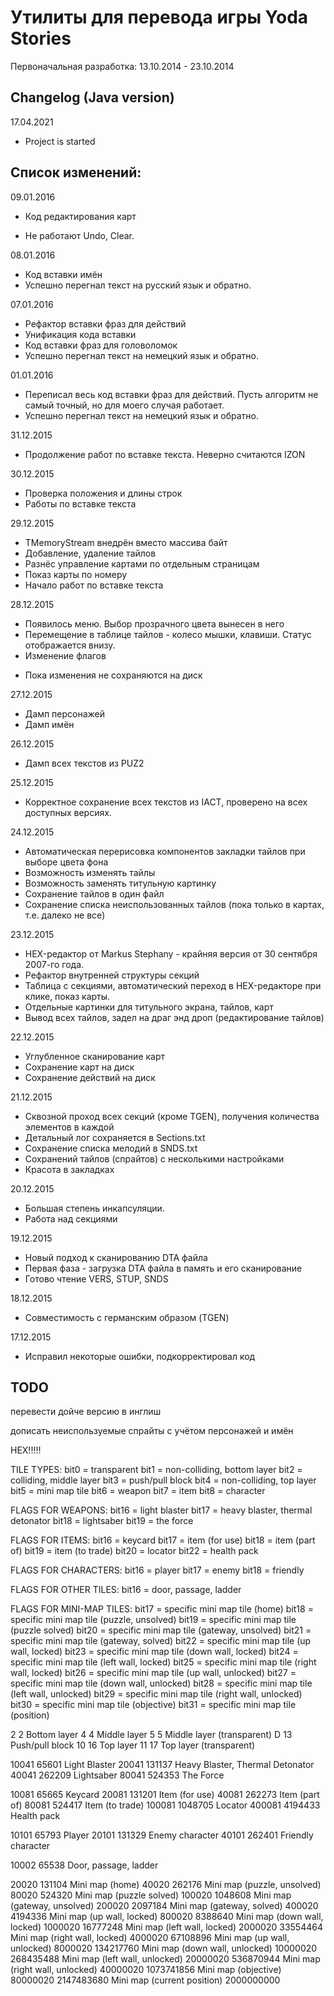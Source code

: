 Утилиты для перевода игры Yoda Stories
======================================

Первоначальная разработка: 13.10.2014 - 23.10.2014

Changelog (Java version)
------------------------

17.04.2021
* Project is started

Список изменений:
-----------------

09.01.2016
* Код редактирования карт
- Не работают Undo, Clear.

08.01.2016
* Код вставки имён
* Успешно перегнал текст на русский язык и обратно.

07.01.2016
* Рефактор вставки фраз для действий
* Унификация кода вставки
* Код вставки фраз для головоломок
* Успешно перегнал текст на немецкий язык и обратно.

01.01.2016
* Переписал весь код вставки фраз для действий. Пусть алгоритм не самый точный, но для моего случая работает.
* Успешно перегнал текст на немецкий язык и обратно.

31.12.2015
* Продолжение работ по вставке текста. Неверно считаются IZON

30.12.2015
* Проверка положения и длины строк
* Работы по вставке текста

29.12.2015
* TMemoryStream внедрён вместо массива байт
* Добавление, удаление тайлов
* Разнёс управление картами по отдельным страницам
* Показ карты по номеру
* Начало работ по вставке текста

28.12.2015
* Появилось меню. Выбор прозрачного цвета вынесен в него
* Перемещение в таблице тайлов - колесо мышки, клавиши. Статус отображается внизу.
* Изменение флагов
- Пока изменения не сохраняются на диск

27.12.2015
* Дамп персонажей
* Дамп имён

26.12.2015
* Дамп всех текстов из PUZ2

25.12.2015
* Корректное сохранение всех текстов из IACT, проверено на всех доступных версиях.

24.12.2015
* Автоматическая перерисовка компонентов закладки тайлов при выборе цвета фона
* Возможность изменять тайлы
* Возможность заменять титульную картинку
* Сохранение тайлов в один файл
* Сохранение списка неиспользованных тайлов (пока только в картах, т.е. далеко не все)
 

23.12.2015
* HEX-редактор от Markus Stephany - крайняя версия от 30 сентября 2007-го года.
* Рефактор внутренней структуры секций
* Таблица с секциями, автоматический переход в HEX-редакторе при клике, показ карты.
* Отдельные картинки для титульного экрана, тайлов, карт
* Вывод всех тайлов, задел на драг энд дроп (редактирование тайлов)

22.12.2015
* Углубленное сканирование карт
* Сохранение карт на диск
* Сохранение действий на диск

21.12.2015
* Сквозной проход всех секций (кроме TGEN), получения количества элементов в каждой
* Детальный лог сохраняется в Sections.txt
* Сохранение списка мелодий в SNDS.txt
* Сохранений тайлов (спрайтов) с несколькими настройками
* Красота в закладках

20.12.2015
* Большая степень инкапсуляции.
* Работа над секциями

19.12.2015
* Новый подход к сканированию DTA файла
* Первая фаза - загрузка DTA файла в память и его сканирование
* Готово чтение VERS, STUP, SNDS

18.12.2015
* Совместимость с германским образом (TGEN)

17.12.2015
* Исправил некоторые ошибки, подкорректировал код


TODO
----

перевести дойче версию в инглиш

дописать неиспользуемые спрайты с учётом персонажей и имён


HEX!!!!!

TILE TYPES:
bit0 = transparent
bit1 = non-colliding, bottom layer
bit2 = colliding, middle layer
bit3 = push/pull block
bit4 = non-colliding, top layer
bit5 = mini map tile
bit6 = weapon
bit7 = item
bit8 = character

FLAGS FOR WEAPONS:
bit16 = light blaster
bit17 = heavy blaster, thermal detonator
bit18 = lightsaber
bit19 = the force

FLAGS FOR ITEMS:
bit16 = keycard
bit17 = item (for use)
bit18 = item (part of)
bit19 = item (to trade)
bit20 = locator
bit22 = health pack

FLAGS FOR CHARACTERS:
bit16 = player
bit17 = enemy
bit18 = friendly

FLAGS FOR OTHER TILES:
bit16 = door, passage, ladder

FLAGS FOR MINI-MAP TILES:
bit17 = specific mini map tile (home)
bit18 = specific mini map tile (puzzle, unsolved)
bit19 = specific mini map tile (puzzle solved) 
bit20 = specific mini map tile (gateway, unsolved)
bit21 = specific mini map tile (gateway, solved)
bit22 = specific mini map tile (up wall, locked)
bit23 = specific mini map tile (down wall, locked)
bit24 = specific mini map tile (left wall, locked)
bit25 = specific mini map tile (right wall, locked)
bit26 = specific mini map tile (up wall, unlocked)
bit27 = specific mini map tile (down wall, unlocked)
bit28 = specific mini map tile (left wall, unlocked)
bit29 = specific mini map tile (right wall, unlocked)
bit30 = specific mini map tile (objective)
bit31 = specific mini map tile (position) 

2	2	Bottom layer
4	4	Middle layer
5	5	Middle layer (transparent)
D	13	Push/pull block
10	16	Top layer
11	17	Top layer (transparent)

10041	65601   Light Blaster
20041	131137  Heavy Blaster, Thermal Detonator
40041   262209	Lightsaber
80041   524353	The Force

10081   65665	Keycard
20081   131201	Item (for use)
40081   262273	Item (part of)
80081   524417	Item (to trade)
100081  1048705	Locator
400081  4194433	Health pack

10101   65793	Player
20101   131329	Enemy character
40101   262401	Friendly character

10002   65538	Door, passage, ladder

20020   131104	Mini map (home)
40020   262176	Mini map (puzzle, unsolved)
80020   524320	Mini map (puzzle solved) 
100020  1048608 Mini map (gateway, unsolved)
200020  2097184 Mini map (gateway, solved)
400020  4194336 Mini map (up wall, locked)
800020  8388640 Mini map (down wall, locked)
1000020 16777248 Mini map (left wall, locked)
2000020 33554464 Mini map (right wall, locked)
4000020 67108896 Mini map (up wall, unlocked)
8000020  134217760 Mini map (down wall, unlocked)
10000020 268435488 Mini map (left wall, unlocked)
20000020 536870944 Mini map (right wall, unlocked)
40000020 1073741856 Mini map (objective)
80000020 2147483680 Mini map (current position) 
	 2000000000





























